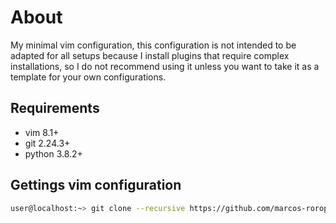 # About

My minimal vim configuration, this configuration is not intended to be adapted for all setups because I install plugins that require complex installations, so I do not recommend using it unless you want to take it as a template for your own configurations.

## Requirements

* vim 8.1+
* git 2.24.3+
* python 3.8.2+

## Gettings vim configuration

```bash
user@localhost:~> git clone --recursive https://github.com/marcos-roropeza/vimrc ~/.vim
```
